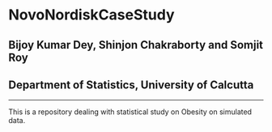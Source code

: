# NovoNordiskCaseStudy
## Bijoy Kumar Dey, Shinjon Chakraborty and Somjit Roy
## Department of Statistics, University of Calcutta
---
This is a repository dealing with statistical study on Obesity on simulated data.

